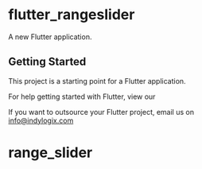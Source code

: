 # flutter_rangeslider

A new Flutter application.

## Getting Started

This project is a starting point for a Flutter application.

For help getting started with Flutter, view our

If you want to outsource your Flutter project, email us on info@indylogix.com

# range_slider
